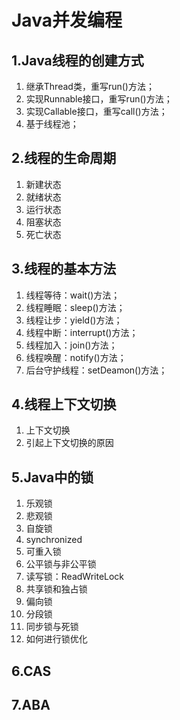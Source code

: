 # Java并发编程
## 1.Java线程的创建方式
1. 继承Thread类，重写run()方法；
2. 实现Runnable接口，重写run()方法；
3. 实现Callable接口，重写call()方法；
4. 基于线程池；
## 2.线程的生命周期
1. 新建状态
2. 就绪状态
3. 运行状态
4. 阻塞状态
5. 死亡状态
## 3.线程的基本方法
1. 线程等待：wait()方法；
2. 线程睡眠：sleep()方法；
3. 线程让步：yield()方法；
4. 线程中断：interrupt()方法；
5. 线程加入：join()方法；
6. 线程唤醒：notify()方法；
7. 后台守护线程：setDeamon()方法；
## 4.线程上下文切换
1. 上下文切换
2. 引起上下文切换的原因
## 5.Java中的锁

1. 乐观锁
2. 悲观锁
3. 自旋锁
4. synchronized
5. 可重入锁
6. 公平锁与非公平锁
7. 读写锁：ReadWriteLock
8. 共享锁和独占锁
9. 偏向锁
10. 分段锁
11. 同步锁与死锁
12. 如何进行锁优化

## 6.CAS
## 7.ABA
